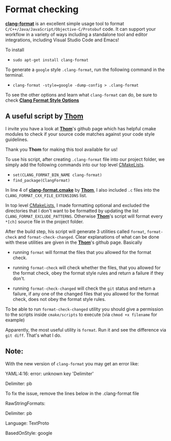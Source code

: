 # Format checking
[clang-format]: https://clang.llvm.org/docs/ClangFormat.html
**[clang-format]**  is an excellent simple usage tool to format `C/C++/Java/JavaScript/Objective-C/Protobuf` code. It can support your workflow in a variety of ways including a standalone tool and editor integrations, including Visual Studio Code and Emacs!

To install

* `sudo apt-get install clang-format`

To generate a `google` style `.clang-format`, run the following command in the terminal.

* `clang-format -style=google -dump-config > .clang-format`

To see the other options and learn what `clang-format` can do, be sure to check  **[Clang Format Style Options](https://clang.llvm.org/docs/ClangFormatStyleOptions.html)**

[Thom]: https://github.com/ttroy50/cmake-examples/tree/master/04-static-analysis/clang-format 

## A useful script by **[Thom]**
[CMakeLists]: CMakeLists.txt

I invite you have a look at **[Thom]**'s github page which has helpful cmake modules to check if your source code matches against your code style guidelines.

Thank you **Thom** for making this tool available for us!

To use his script, after creating `.clang-format` file into our project folder, we simply add the following commands into our top level [CMakeLists]. 

* `set(CLANG_FORMAT_BIN_NAME clang-format)` 
* `find_package(ClangFormat)`

In line 4 of **[clang-format.cmake](cmake/modules/clang-format.cmake)** by **[Thom]**, I also included `.c` files into the `CLANG_FORMAT_CXX_FILE_EXTENSIONS` list.

In top level [CMakeLists], I made formatting optional and excluded the directories that I don't want to be formatted by updating the list `CLANG_FORMAT_EXCLUDE_PATTERNS`. Otherwise **[Thom]**'s script will format every `*[ch]` source file in the project folder.

After the build step, his script will generate 3 utilities called `format`, `format-check` and `format-check-changed`.
Clear explanations of what can be done with these utilities are given in the **[Thom]**'s github page. Basically 

* running `format` will format the files that you allowed for the format check.

* running `format-check` will check whether the files, that you allowed for the format check, obey the format style rules and return a failure if they don't.

* running `format-check-changed` will check the `git` status and return a failure, if any one of the changed files that you allowed for the format check, does not obey the format style rules. 

To be able to run `format-check-changed` utility you should give a permission to the scripts inside `cmake/scripts` to execute (via `chmod +x filename` for example)

Apparently, the most useful utility is `format`. Run it and see the difference via `git diff`. That's what I do.

## Note: 
With the new version of `clang-format` you may get an error like: 

YAML:4:16: error: unknown key 'Delimiter'                                       

  Delimiter: pb 

To fix the issue, remove the lines below in the .clang-format file

RawStringFormats:

  Delimiter: pb

  Language: TextProto

  BasedOnStyle: google
